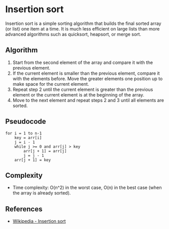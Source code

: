 # Insertion sort

Insertion sort is a simple sorting algorithm that builds the final sorted array (or list) one item at a time. It is much less efficient on large lists than more advanced algorithms such as quicksort, heapsort, or merge sort.

## Algorithm

1. Start from the second element of the array and compare it with the previous element.
2. If the current element is smaller than the previous element, compare it with the elements before. Move the greater elements one position up to make space for the current element.
3. Repeat step 2 until the current element is greater than the previous element or the current element is at the beginning of the array.
4. Move to the next element and repeat steps 2 and 3 until all elements are sorted.

## Pseudocode

```
for i = 1 to n-1
    key = arr[i]
    j = i - 1
    while j >= 0 and arr[j] > key
        arr[j + 1] = arr[j]
        j = j - 1
    arr[j + 1] = key
```

## Complexity

- Time complexity: O(n^2) in the worst case, O(n) in the best case (when the array is already sorted).

## References

- [Wikipedia - Insertion sort](https://en.wikipedia.org/wiki/Insertion_sort)